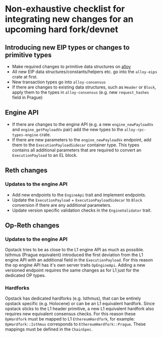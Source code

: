 # Non-exhaustive checklist for integrating new changes for an upcoming hard fork/devnet

## Introducing new EIP types or changes to primitive types

- Make required changes to primitive data structures on [alloy](https://github.com/alloy-rs/alloy)
- All new EIP data structures/constants/helpers etc. go into the `alloy-eips` crate at first.
- New transaction types go into `alloy-consensus`
- If there are changes to existing data structures, such as `Header` or `Block`, apply them to the types in
  `alloy-consensus` (e.g. new `request_hashes` field in Prague)

## Engine API

- If there are changes to the engine API (e.g. a new `engine_newPayloadVx` and `engine_getPayloadVx` pair) add the new
  types to the `alloy-rpc-types-engine` crate.
- If there are new parameters to the `engine_newPayloadVx` endpoint, add them to the `ExecutionPayloadSidecar` container
  type. This types contains all additional parameters that are required to convert an `ExecutionPayload` to an EL block.

## Reth changes

### Updates to the engine API

- Add new endpoints to the `EngineApi` trait and implement endpoints.
- Update the `ExecutionPayload` + `ExecutionPayloadSidecar` to `Block` conversion if there are any additional
  parameters.
- Update version specific validation checks in the `EngineValidator` trait.

## Op-Reth changes

### Updates to the engine API

Opstack tries to be as close to the L1 engine API as much as possible. Isthmus (Prague equivalent) introduced the first
deviation from the L1 engine API with an additional field in the `ExecutionPayload`. For this reason the op engine API
has it's own server traits `OpEngineApi`.
Adding a new versioned endpoint requires the same changes as for L1 just for the dedicated OP types.

### Hardforks

Opstack has dedicated hardforks (e.g. Isthmus), that can be entirely opstack specific (e.g. Holocene) or can be an L1
equivalent hardfork. Since opstack sticks to the L1 header primitive, a new L1 equivalent hardfork also requires new
equivalent consensus checks. For this reason these `OpHardfork` must be mapped to L1 `EthereumHardfork`, for example:
`OpHardfork::Isthmus` corresponds to `EthereumHardfork::Prague`. These mappings must be defined in the `ChainSpec`.
